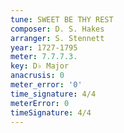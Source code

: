 ```yaml
---
tune: SWEET BE THY REST
composer: D. S. Hakes
arranger: S. Stennett
year: 1727-1795
meter: 7.7.7.3.
key: D♭ Major
anacrusis: 0
meter_error: '0'
time_signature: 4/4
meterError: 0
timeSignature: 4/4
---
```

